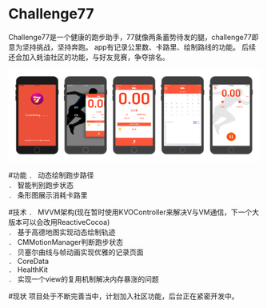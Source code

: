 # Challenge77

Challenge77是一个健康的跑步助手，77就像两条蓄势待发的腿，challenge77即意为坚持挑战，坚持奔跑。
app有记录公里数、卡路里、绘制路线的功能。
后续还会加入蚝油社区的功能，与好友竞赛，争夺排名。

![](https://github.com/yuzkashso/Challenge77/blob/master/bg.png)

#功能
`. ` 动态绘制跑步路径    
`. ` 智能判别跑步状态     
`. ` 条形图展示消耗卡路里 

#技术
`. ` MVVM架构(现在暂时使用KVOController来解决V与VM通信，下一个大版本可以会改用ReactiveCocoa)    
`. ` 基于高德地图实现动态绘制轨迹    
`. ` CMMotionManager判断跑步状态    
`. ` 贝塞尔曲线与帧动画实现优雅的记录页面           
`. ` CoreData    
`. ` HealthKit         
`. ` 实现一个view的复用机制解决内存暴涨的问题

#现状
项目处于不断完善当中，计划加入社区功能，后台正在紧密开发中。  

